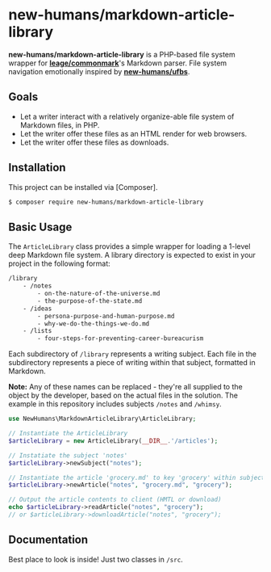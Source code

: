 # new-humans/markdown-article-library

**new-humans/markdown-article-library** is a PHP-based file system wrapper for [**leage/commonmark**](https://github.com/thephpleague/commonmark)'s Markdown parser. File system navigation emotionally inspired by [**new-humans/ufbs**](https://github.com/New-Humans/ufbs).

## Goals
* Let a writer interact with a relatively organize-able file system of Markdown files, in PHP.
* Let the writer offer these files as an HTML render for web browsers.
* Let the writer offer these files as downloads.

## Installation
This project can be installed via [Composer].
``` bash
$ composer require new-humans/markdown-article-library
```

## Basic Usage
The `ArticleLibrary` class provides a simple wrapper for loading a 1-level deep Markdown file system. A library directory is expected to exist in your project in the following format:
``` bash
/library
    - /notes
        - on-the-nature-of-the-universe.md
        - the-purpose-of-the-state.md
    - /ideas
        - persona-purpose-and-human-purpose.md
        - why-we-do-the-things-we-do.md
    - /lists
        - four-steps-for-preventing-career-bureacurism
```
Each subdirectory of `/library` represents a writing subject. Each file in the subdirectory represents a piece of writing within that subject, formatted in Markdown.

**Note:** Any of these names can be replaced - they're all supplied to the object by the developer, based on the actual files in the solution. The example in this repository includes subjects `/notes` and `/whimsy`.
``` php
use NewHumans\MarkdownArticleLibrary\ArticleLibrary;

// Instantiate the ArticleLibrary
$articleLibrary = new ArticleLibrary(__DIR__.'/articles');

// Instatiate the subject 'notes'
$articleLibrary->newSubject("notes");

// Instantiate the article 'grocery.md' to key 'grocery' within subject 'notes'
$articleLibrary->newArticle("notes", "grocery.md", "grocery");

// Output the article contents to client (HMTL or download)
echo $articleLibrary->readArticle("notes", "grocery");
// or $articleLibrary->downloadArticle("notes", "grocery");
```

## Documentation
Best place to look is inside! Just two classes in `/src`.
